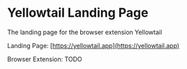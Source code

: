 # Yellowtail Landing Page

The landing page for the browser extension Yellowtail

Landing Page: [https://yellowtail.app](https://yellowtail.app)

Browser Extension: TODO